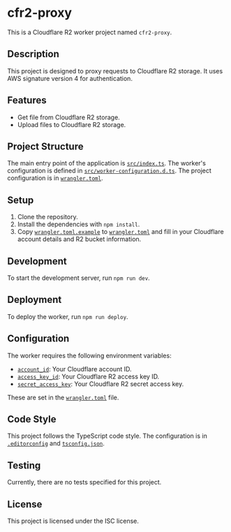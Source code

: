 # cfr2-proxy

This is a Cloudflare R2 worker project named `cfr2-proxy`.

## Description

This project is designed to proxy requests to Cloudflare R2 storage. It uses AWS signature version 4 for authentication.

## Features

- Get file from Cloudflare R2 storage.
- Upload files to Cloudflare R2 storage.

## Project Structure

The main entry point of the application is [`src/index.ts`](command:_github.copilot.openRelativePath?%5B%7B%22scheme%22%3A%22file%22%2C%22authority%22%3A%22%22%2C%22path%22%3A%22%2FUsers%2Ftangliangcheng%2Fworkspace%2Fgithub%2Fcfr2_proxy%2Fsrc%2Findex.ts%22%2C%22query%22%3A%22%22%2C%22fragment%22%3A%22%22%7D%5D "./src/index.ts"). The worker's configuration is defined in [`src/worker-configuration.d.ts`](command:_github.copilot.openRelativePath?%5B%7B%22scheme%22%3A%22file%22%2C%22authority%22%3A%22%22%2C%22path%22%3A%22%2FUsers%2Ftangliangcheng%2Fworkspace%2Fgithub%2Fcfr2_proxy%2Fsrc%2Fworker-configuration.d.ts%22%2C%22query%22%3A%22%22%2C%22fragment%22%3A%22%22%7D%5D "./src/worker-configuration.d.ts"). The project configuration is in [`wrangler.toml`](command:_github.copilot.openRelativePath?%5B%7B%22scheme%22%3A%22file%22%2C%22authority%22%3A%22%22%2C%22path%22%3A%22%2FUsers%2Ftangliangcheng%2Fworkspace%2Fgithub%2Fcfr2_proxy%2Fwrangler.toml%22%2C%22query%22%3A%22%22%2C%22fragment%22%3A%22%22%7D%5D "./wrangler.toml").

## Setup

1. Clone the repository.
2. Install the dependencies with `npm install`.
3. Copy [`wrangler.toml.example`](command:_github.copilot.openRelativePath?%5B%7B%22scheme%22%3A%22file%22%2C%22authority%22%3A%22%22%2C%22path%22%3A%22%2FUsers%2Ftangliangcheng%2Fworkspace%2Fgithub%2Fcfr2_proxy%2Fwrangler.toml.example%22%2C%22query%22%3A%22%22%2C%22fragment%22%3A%22%22%7D%5D "./wrangler.toml.example") to [`wrangler.toml`](command:_github.copilot.openRelativePath?%5B%7B%22scheme%22%3A%22file%22%2C%22authority%22%3A%22%22%2C%22path%22%3A%22%2FUsers%2Ftangliangcheng%2Fworkspace%2Fgithub%2Fcfr2_proxy%2Fwrangler.toml%22%2C%22query%22%3A%22%22%2C%22fragment%22%3A%22%22%7D%5D "./wrangler.toml") and fill in your Cloudflare account details and R2 bucket information.

## Development

To start the development server, run `npm run dev`.

## Deployment

To deploy the worker, run `npm run deploy`.

## Configuration

The worker requires the following environment variables:

- [`account_id`](command:_github.copilot.openSymbolFromReferences?%5B%7B%22%24mid%22%3A1%2C%22fsPath%22%3A%22%2FUsers%2Ftangliangcheng%2Fworkspace%2Fgithub%2Fcfr2_proxy%2Fsrc%2Fworker-configuration.d.ts%22%2C%22external%22%3A%22file%3A%2F%2F%2FUsers%2Ftangliangcheng%2Fworkspace%2Fgithub%2Fcfr2_proxy%2Fsrc%2Fworker-configuration.d.ts%22%2C%22path%22%3A%22%2FUsers%2Ftangliangcheng%2Fworkspace%2Fgithub%2Fcfr2_proxy%2Fsrc%2Fworker-configuration.d.ts%22%2C%22scheme%22%3A%22file%22%7D%2C%7B%22line%22%3A1%2C%22character%22%3A2%7D%5D "src/worker-configuration.d.ts"): Your Cloudflare account ID.
- [`access_key_id`](command:_github.copilot.openSymbolFromReferences?%5B%7B%22%24mid%22%3A1%2C%22fsPath%22%3A%22%2FUsers%2Ftangliangcheng%2Fworkspace%2Fgithub%2Fcfr2_proxy%2Fsrc%2Fworker-configuration.d.ts%22%2C%22external%22%3A%22file%3A%2F%2F%2FUsers%2Ftangliangcheng%2Fworkspace%2Fgithub%2Fcfr2_proxy%2Fsrc%2Fworker-configuration.d.ts%22%2C%22path%22%3A%22%2FUsers%2Ftangliangcheng%2Fworkspace%2Fgithub%2Fcfr2_proxy%2Fsrc%2Fworker-configuration.d.ts%22%2C%22scheme%22%3A%22file%22%7D%2C%7B%22line%22%3A2%2C%22character%22%3A2%7D%5D "src/worker-configuration.d.ts"): Your Cloudflare R2 access key ID.
- [`secret_access_key`](command:_github.copilot.openSymbolFromReferences?%5B%7B%22%24mid%22%3A1%2C%22fsPath%22%3A%22%2FUsers%2Ftangliangcheng%2Fworkspace%2Fgithub%2Fcfr2_proxy%2Fsrc%2Fworker-configuration.d.ts%22%2C%22external%22%3A%22file%3A%2F%2F%2FUsers%2Ftangliangcheng%2Fworkspace%2Fgithub%2Fcfr2_proxy%2Fsrc%2Fworker-configuration.d.ts%22%2C%22path%22%3A%22%2FUsers%2Ftangliangcheng%2Fworkspace%2Fgithub%2Fcfr2_proxy%2Fsrc%2Fworker-configuration.d.ts%22%2C%22scheme%22%3A%22file%22%7D%2C%7B%22line%22%3A3%2C%22character%22%3A2%7D%5D "src/worker-configuration.d.ts"): Your Cloudflare R2 secret access key.

These are set in the [`wrangler.toml`](command:_github.copilot.openRelativePath?%5B%7B%22scheme%22%3A%22file%22%2C%22authority%22%3A%22%22%2C%22path%22%3A%22%2FUsers%2Ftangliangcheng%2Fworkspace%2Fgithub%2Fcfr2_proxy%2Fwrangler.toml%22%2C%22query%22%3A%22%22%2C%22fragment%22%3A%22%22%7D%5D "./wrangler.toml") file.

## Code Style

This project follows the TypeScript code style. The configuration is in [`.editorconfig`](command:_github.copilot.openRelativePath?%5B%7B%22scheme%22%3A%22file%22%2C%22authority%22%3A%22%22%2C%22path%22%3A%22%2FUsers%2Ftangliangcheng%2Fworkspace%2Fgithub%2Fcfr2_proxy%2F.editorconfig%22%2C%22query%22%3A%22%22%2C%22fragment%22%3A%22%22%7D%5D "./.editorconfig") and [`tsconfig.json`](command:_github.copilot.openRelativePath?%5B%7B%22scheme%22%3A%22file%22%2C%22authority%22%3A%22%22%2C%22path%22%3A%22%2FUsers%2Ftangliangcheng%2Fworkspace%2Fgithub%2Fcfr2_proxy%2Ftsconfig.json%22%2C%22query%22%3A%22%22%2C%22fragment%22%3A%22%22%7D%5D "./tsconfig.json").

## Testing

Currently, there are no tests specified for this project.

## License

This project is licensed under the ISC license.
